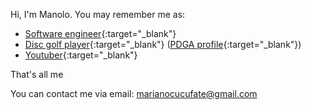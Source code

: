 Hi, I'm Manolo. You may remember me as:

- [Software engineer](https://de.linkedin.com/in/manuel-garc%C3%ADa-garc%C3%ADa-4190b84a){:target="_blank"}
- [Disc golf player](https://disc-golf-friends.de/en/friends/manolo/){:target="_blank"} ([PDGA profile](https://www.pdga.com/player/111828){:target="_blank"})
- [Youtuber](https://www.youtube.com/c/ThunderGuanacoDiscGolf){:target="_blank"}

That's all me

You can contact me via email: [marianocucufate@gmail.com](mailto:marianocucufate@gmail.com)
